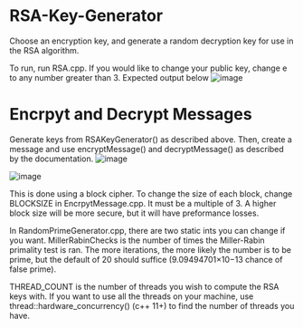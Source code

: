 # RSA-Key-Generator
Choose an encryption key, and generate a random decryption key for use in the RSA algorithm. 

To run, run RSA.cpp. If you would like to change your public key, change e to any number greater than 3. Expected output below
![image](https://github.com/MichaelBonsall/RSA-Key-Generator/assets/104641118/60739140-9945-47a3-ac97-5065518ac1fd)


# Encrpyt and Decrypt Messages

Generate keys from RSAKeyGenerator() as described above. Then, create a message and use encryptMessage() and decryptMessage() as described by the documentation.
![image](https://github.com/user-attachments/assets/1971401f-cdbb-4cad-99e1-b8f60ed3959e)

![image](https://github.com/user-attachments/assets/f48de0eb-98ed-4c5a-9c03-8821da7ecb2a)

This is done using a block cipher. To change the size of each block, change BLOCKSIZE in EncrpytMessage.cpp.
It must be a multiple of 3. A higher block size will be more secure, but it will have preformance losses.


In RandomPrimeGenerator.cpp, there are two static ints you can change if you want.
MillerRabinChecks is the number of times the Miller-Rabin primality test is ran. The more iterations, the more likely the number is to be prime, but the default of 20 should suffice (9.09494701×10−13 chance of false prime). 

THREAD_COUNT is the number of threads you wish to compute the RSA keys with. If you want to use all the threads on your machine, use thread::hardware_concurrency() (c++ 11+) to find the number of threads you have. 
